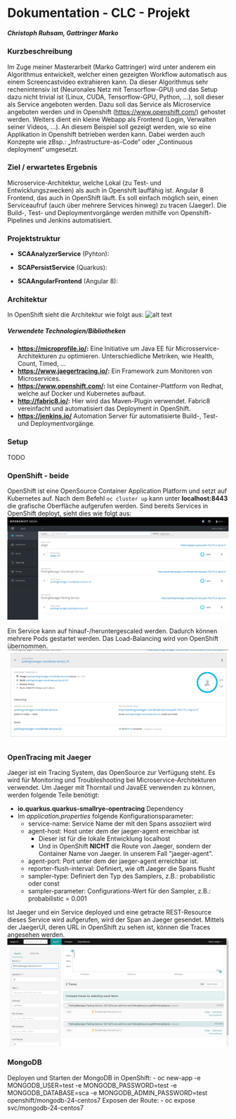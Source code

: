 # Dokumentation - CLC - Projekt
##### Christoph Ruhsam, Gattringer Marko

### Kurzbeschreibung
Im Zuge meiner Masterarbeit (Marko Gattringer) wird unter anderem ein Algorithmus entwickelt, welcher einen gezeigten Workflow automatisch aus einem Screencastvideo extrahieren kann. Da dieser Algorithmus sehr rechenintensiv ist (Neuronales Netz mit Tensorflow-GPU) und das Setup dazu nicht trivial ist (Linux, CUDA, Tensorflow-GPU, Python, …), soll dieser als Service angeboten werden. Dazu soll das Service als Microservice angeboten werden und in Openshift (https://www.openshift.com/) gehostet werden. Weiters dient ein kleine Webapp als Frontend (Login, Verwalten seiner Videos, …). An diesem Beispiel soll gezeigt werden, wie so eine Applikation in Openshift betrieben werden kann. Dabei werden auch Konzepte wie zBsp.: „Infrastructure-as-Code“ oder „Continuous deployment“ umgesetzt.

### Ziel / erwartetes Ergebnis
Microservice-Architektur, welche Lokal (zu Test- und Entwicklungszwecken) als auch in Openshift lauffähig ist.
Angular 8 Frontend, das auch in OpenShift läuft.
Es soll einfach möglich sein, einen Serviceaufruf (auch über mehrere Services hinweg) zu tracen (Jaeger).
Die Build-, Test- und Deploymentvorgänge werden mithilfe von Openshift-Pipelines und Jenkins automatisiert.

### Projektstruktur
* **SCAAnalyzerService** (Pyhton): 

* **SCAPersistService** (Quarkus):

* **SCAAngularFrontend** (Angular 8):


### Architektur
In OpenShift sieht die Architektur wie folgt aus:
![alt text](<image> "Architekturansicht OpenShift") 


##### Verwendete Technologien/Bibliotheken
* **https://microprofile.io/:** Eine Initiative um Java EE für Microsservice-Architekturen zu optimieren. Unterschiedliche Metriken, wie Health, Count, Timed, ...
* **https://www.jaegertracing.io/:** Ein Framework zum Monitoren von Microservices.
* **https://www.openshift.com/:** Ist eine Container-Plattform von Redhat, welche auf Docker und Kubernetes aufbaut.
* **http://fabric8.io/:** Hier wird das Maven-Plugin verwendet. Fabric8 vereinfacht und automatisiert das Deployment in OpenShift.
* **https://jenkins.io/** Automation Server für automatisierte Build-, Test- und Deploymentvorgänge.


### Setup
TODO

### OpenShift - beide
OpenShift ist eine OpenSource Container Application Platform und setzt auf Kubernetes auf.
Nach dem Befehl <code>oc cluster up</code> kann unter **localhost:8443** die grafische Oberfläche aufgerufen werden.
Sind bereits Services in OpenShift deployt, sieht dies wie folgt aus:
![alt text](images/openshift-view.png "OpenShift Service View")  

Ein Service kann auf hinauf-/heruntergescaled werden. Dadurch können mehrere Pods gestartet werden. Das Load-Balancing wird von OpenShift übernommen.
![alt text](images/openshift-scaledup.PNG "OpenShift Scaled Up")

### OpenTracing mit Jaeger
Jaeger ist ein Tracing System, das OpenSource zur Verfügung steht. Es wird für Monitoring und Troubleshooting bei Microservice-Architekturen verwendet.
Um Jaeger mit Thorntail und JavaEE verwenden zu können, werden folgende Teile benötigt:
- **io.quarkus.quarkus-smallrye-opentracing** Dependency
- Im *application.properties* folgende Konfigurationsparameter:
    - service-name: Service Name der mit den Spans assoziiert wird
    - agent-host: Host unter dem der jaeger-agent erreichbar ist
        - Dieser ist für die lokale Entwicklung localhost
        - Und in OpenShift **NICHT** die Route von Jaeger, sondern der Container Name von Jaeger. In unserem Fall "jaeger-agent".
    - agent-port: Port unter dem der jaeger-agent erreichbar ist.
    - reporter-flush-interval: Definiert, wie oft Jaeger die Spans flusht
    - sampler-type: Definiert den Typ des Samplers, z.B.: probabilistic oder const
    - sampler-parameter: Configurations-Wert für den Sampler, z.B.: probabilistic = 0.001
    
Ist Jaeger und ein Service deployed und eine getracte REST-Resource dieses Service wird aufgerufen, wird der Span an Jaeger gesendet. Mittels der JaegerUI, deren URL in OpenShift zu sehen ist, können die Traces angesehen werden.
![alt link](images/jaeger_ui.PNG "JaegerUI")


### MongoDB
Deployen und Starten der MongoDB in OpenShift:
    - oc new-app -e MONGODB_USER=test -e MONGODB_PASSWORD=test -e MONGODB_DATABASE=sca -e MONGODB_ADMIN_PASSWORD=test openshift/mongodb-24-centos7
Exposen der Route:
    - oc expose svc/mongodb-24-centos7